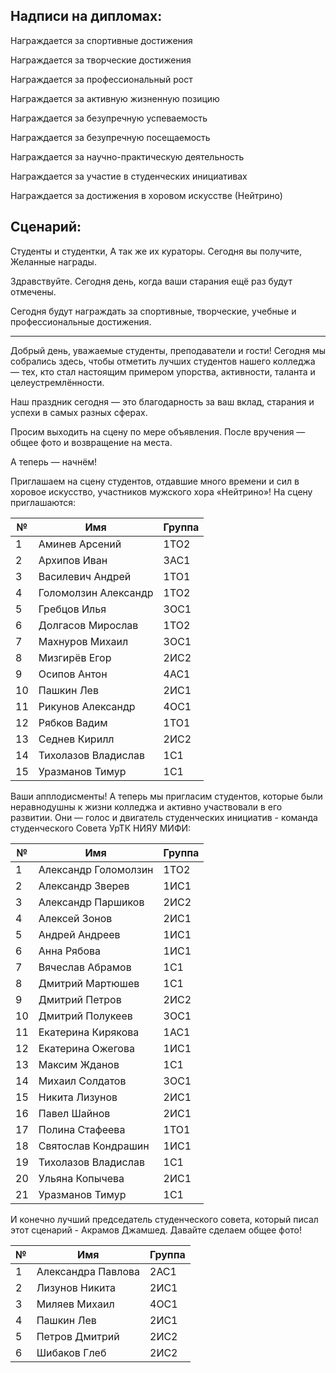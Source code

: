 
## Надписи на дипломах:

Награждается за спортивные достижения

Награждается за творческие достижения

Награждается за профессиональный рост

Награждается за активную жизненную позицию

Награждается за безупречную успеваемость

Награждается за безупречную посещаемость

Награждается за научно-практическую деятельность

Награждается за участие в студенческих инициативах

Награждается за достижения в хоровом искусстве (Нейтрино)




## Сценарий:

Студенты и студентки,
А так же их кураторы. 
Сегодня вы получите,
Желанные награды. 

Здравствуйте. Сегодня день, когда ваши старания ещё раз будут отмечены. 

Сегодня будут награждать за спортивные, творческие, учебные и профессиональные достижения.








----


Добрый день, уважаемые студенты, преподаватели и гости! Сегодня мы собрались здесь, чтобы отметить лучших студентов нашего колледжа — тех, кто стал настоящим примером упорства, активности, таланта и целеустремлённости.

Наш праздник сегодня — это благодарность за ваш вклад, старания и успехи в самых разных сферах.

Просим выходить на сцену по мере объявления. После вручения — общее фото и возвращение на места.

А теперь — начнём!


Приглашаем на сцену студентов, отдавшие много времени и сил в хоровое искусство, участников мужского хора «Нейтрино»!
На сцену приглашаются:

| №   | Имя                  | Группа |
| --- | -------------------- | ------ |
| 1   | Аминев Арсений       | 1ТО2   |
| 2   | Архипов Иван         | 3АС1   |
| 3   | Василевич Андрей     | 1ТО1   |
| 4   | Голомолзин Александр | 1ТО2   |
| 5   | Гребцов Илья         | 3ОС1   |
| 6   | Долгасов Мирослав    | 1ТО2   |
| 7   | Махнуров Михаил      | 3ОС1   |
| 8   | Мизгирёв Егор        | 2ИС2   |
| 9   | Осипов Антон         | 4АС1   |
| 10  | Пашкин Лев           | 2ИС1   |
| 11  | Рикунов Александр    | 4ОС1   |
| 12  | Рябков Вадим         | 1ТО1   |
| 13  | Седнев Кирилл        | 2ИС2   |
| 14  | Тихолазов Владислав  | 1С1    |
| 15  | Уразманов Тимур      | 1С1    |

Ваши апплодисменты!
А теперь мы пригласим студентов, которые были неравнодушны к жизни колледжа и активно участвовали в его развитии. Они — голос и двигатель студенческих инициатив - команда студенческого Совета УрТК НИЯУ МИФИ:

| №   | Имя                  | Группа |
| --- | -------------------- | ------ |
| 1   | Александр Голомолзин | 1ТО2   |
| 2   | Александр Зверев     | 1ИС1   |
| 3   | Александр Паршиков   | 2ИС2   |
| 4   | Алексей Зонов        | 2ИС1   |
| 5   | Андрей Андреев       | 1ИС1   |
| 6   | Анна Рябова          | 1ИС1   |
| 7   | Вячеслав Абрамов     | 1С1    |
| 8   | Дмитрий Мартюшев     | 1С1    |
| 9   | Дмитрий Петров       | 2ИС2   |
| 10  | Дмитрий Полукеев     | 3ОС1   |
| 11  | Екатерина Кирякова   | 1АС1   |
| 12  | Екатерина Ожегова    | 1ИС1   |
| 13  | Максим Жданов        | 1С1    |
| 14  | Михаил Солдатов      | 3ОС1   |
| 15  | Никита Лизунов       | 2ИС1   |
| 16  | Павел Шайнов         | 2ИС1   |
| 17  | Полина Стафеева      | 1ТО1   |
| 18  | Святослав Кондрашин  | 1ИС1   |
| 19  | Тихолазов Владислав  | 1С1    |
| 20  | Ульяна Копычева      | 2ИС1   |
| 21  | Уразманов Тимур      | 1С1    |
И конечно лучший председатель студенческого совета, который писал этот сценарий - Акрамов Джамшед. Давайте сделаем общее фото!


| № | Имя | Группа |
| --- | --- | --- |
| 1 | Александра Павлова | 2АС1 |
| 2 | Лизунов Никита | 2ИС1 |
| 3 | Миляев Михаил | 4ОС1 |
| 4 | Пашкин Лев | 2ИС1 |
| 5 | Петров Дмитрий | 2ИС2 |
| 6 | Шибаков Глеб | 2ИС2 |